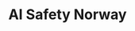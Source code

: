 ---
layout: home.njk
title: "AI Safety Norway"
permalink: /no/
pageClass: home
lang: no
description: "Jobber for trygg og fordelaktig AI i Norge"
--- 